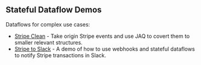 ## Stateful Dataflow Demos

Dataflows for complex use cases:

* [Stripe Clean](./stripe-clean/) - Take origin Stripe events and use JAQ to covert them to smaller relevant structures.
* [Stripe to Slack](./stripe-slack/) - A demo of how to use webhooks and stateful dataflows to notify Stripe transactions in Slack.
